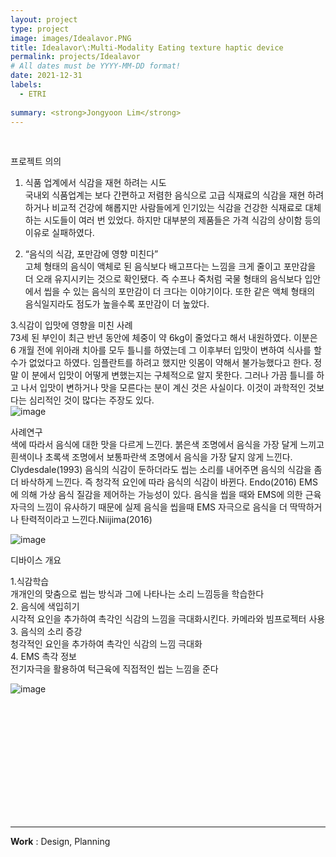 ```yaml
---
layout: project
type: project
image: images/Idealavor.PNG
title: Idealavor\:Multi-Modality Eating texture haptic device
permalink: projects/Idealavor
# All dates must be YYYY-MM-DD format!
date: 2021-12-31
labels:
  - ETRI
  
summary: <strong>Jongyoon Lim</strong>
---
```


<br>

프로젝트 의의<BR>
1. 식품 업계에서 식감을 재현 하려는 시도<BR>
국내외 식품업계는 보다 간편하고 저렴한 음식으로 고급 식재료의 식감을 재현 하려 하거나 비교적 건강에 해롭지만 사람들에게 인기있는 식감을 건강한 식재료로 대체하는 시도들이 여러 번 있었다.
하지만 대부분의 제품들은 가격 식감의 상이함 등의 이유로 실패하였다.<BR>

2. “음식의 식감, 포만감에 영향 미친다”<BR>
고체 형태의 음식이 액체로 된 음식보다 배고프다는 느낌을 크게 줄이고 포만감을 더 오래 유지시키는 것으로 확인됐다. 즉 수프나 죽처럼 국물 형태의 음식보다 입안에서 씹을 수 있는 음식의 포만감이 더 크다는 이야기이다.
또한 같은 액체 형태의 음식일지라도 점도가 높을수록 포만감이 더 높았다.<BR>

3.식감이 입맛에 영향을 미친 사례<BR>
73세 된 부인이 최근 반년 동안에 체중이 약 6kg이 줄었다고 해서 내원하였다. 이분은 6 개월 전에 위아래 치아를 모두 틀니를 하였는데 그 이후부터 입맛이 변하여 식사를 할 수가 없었다고 하였다. 임플란트를 하려고 했지만 잇몸이 약해서 불가능했다고 한다.
정말 이 분에서 입맛이 어떻게 변했는지는 구체적으로 알지 못한다. 그러나 가끔 틀니를 하고 나서 입맛이 변하거나 맛을 모른다는 분이 계신 것은 사실이다. 이것이 과학적인 것보다는 심리적인 것이 많다는 주장도 있다.
<BR>
![image](https://user-images.githubusercontent.com/55519519/211211421-d547b746-f216-4162-b3a8-b50a4598de68.png)

사례연구<BR>
색에 따라서 음식에 대한 맛을 다르게 느낀다. 붉은색 조명에서 음식을 가장 달게 느끼고 흰색이나 초록색 조명에서 보통파란색 조명에서 음식을 가장 달지 않게 느낀다. Clydesdale(1993)
음식의 식감이 둔하더라도 씹는 소리를 내어주면 음식의 식감을 좀더 바삭하게 느낀다. 즉 청각적 요인에 따라 음식의 식감이 바뀐다. Endo(2016)
EMS에 의해 가상 음식 질감을 제어하는 가능성이 있다. 음식을 씹을 때와 EMS에 의한 근육자극의 느낌이 유사하기 때문에 실제 음식을 씹을때 EMS 자극으로 음식을 더 딱딱하거나 탄력적이라고 느낀다.Niijima(2016)


![image](https://user-images.githubusercontent.com/55519519/211211413-c2a14d6a-6b35-4f27-9cce-fdec4d0a4296.png)

디바이스 개요<BR>

1.식감학습<BR>
개개인의 맞춤으로 씹는 방식과 그에 나타나는 소리 느낌등을 학습한다<BR>
2. 음식에 색입히기<BR>
시각적 요인을 추가하여 촉각인 식감의 느낌을 극대화시킨다. 카메라와 빔프로젝터 사용<BR>
3. 음식의 소리 증강<BR>
청각적인 요인을 추가하여 촉각인 식감의 느낌 극대화<BR>
4. EMS 촉각 정보<BR>
전기자극을 활용하여 턱근육에 직접적인 씹는 느낌을 준다<BR>

![image](https://user-images.githubusercontent.com/55519519/211211432-b3b3f7f2-cf7e-4993-866f-f080fd99cc68.png)

<BR>
  
  
  <BR><BR><BR><BR><BR><BR><BR><BR><BR>

<hr>

 <b>Work</b> : Design, Planning <br><BR><BR>

  
  
